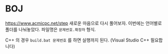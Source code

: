 # BOJ
https://www.acmicpc.net/step
새로운 마음으로 다시 풀어보자.
이번에는 언어별로 폴더를 나눠놓았다.
파일명은 `문제번호.확장자` 형식.

C++ 의 경우 `build.bat 문제번호` 를 하면 실행까지 된다.
(Visual Studio C++ 필요합니다)
